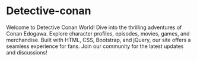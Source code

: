 # Detective-conan
Welcome to Detective Conan World! Dive into the thrilling adventures of Conan Edogawa. Explore character profiles, episodes, movies, games, and merchandise. Built with HTML, CSS, Bootstrap, and jQuery, our site offers a seamless experience for fans. Join our community for the latest updates and discussions!

